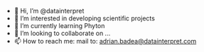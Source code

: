- 👋 Hi, I’m @datainterpret
- 👀 I’m interested in developing scientific projects
- 🌱 I’m currently learning Phyton
- 💞️ I’m looking to collaborate on ...
- 📫 How to reach me: mail to: adrian.badea@datainterpret.com

<!---
datainterpret/datainterpret is a ✨ special ✨ repository because its `README.md` (this file) appears on your GitHub profile.
You can click the Preview link to take a look at your changes.
--->
